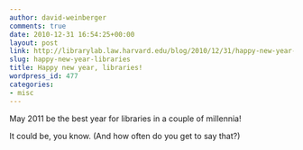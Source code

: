 ```yaml
---
author: david-weinberger
comments: true
date: 2010-12-31 16:54:25+00:00
layout: post
link: http://librarylab.law.harvard.edu/blog/2010/12/31/happy-new-year-libraries/
slug: happy-new-year-libraries
title: Happy new year, libraries!
wordpress_id: 477
categories:
- misc
---
```


May 2011 be the best year for libraries in a couple of millennia!

It could be, you know. (And how often do you get to say that?)
